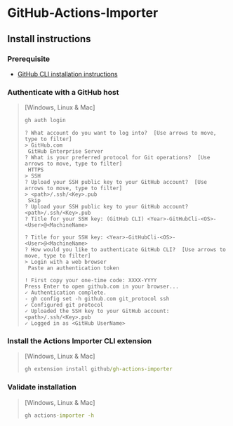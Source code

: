 # GitHub-Actions-Importer

## Install instructions

### Prerequisite
- [GitHub CLI installation instructions](https://github.com/cli/cli#installation)

### Authenticate with a GitHub host
> [Windows, Linux & Mac]
>
>```cmd
> gh auth login
>```
>```
>? What account do you want to log into?  [Use arrows to move, type to filter]
>> GitHub.com
>  GitHub Enterprise Server  
>? What is your preferred protocol for Git operations?  [Use arrows to move, type to filter]
>  HTTPS
>> SSH
>? Upload your SSH public key to your GitHub account?  [Use arrows to move, type to filter]  
>> <path>/.ssh/<Key>.pub
>  Skip
>? Upload your SSH public key to your GitHub account? <path>/.ssh/<Key>.pub
>? Title for your SSH key: (GitHub CLI) <Year>-GitHubCli-<OS>-<User>@<MachineName>
>
>? Title for your SSH key: <Year>-GitHubCli-<OS>-<User>@<MachineName>
>? How would you like to authenticate GitHub CLI?  [Use arrows to move, type to filter]
>> Login with a web browser
>  Paste an authentication token
>
>! First copy your one-time code: XXXX-YYYY
>Press Enter to open github.com in your browser... 
>✓ Authentication complete.
>- gh config set -h github.com git_protocol ssh
>✓ Configured git protocol
>✓ Uploaded the SSH key to your GitHub account: <path>/.ssh/<Key>.pub
>✓ Logged in as <GitHub UserName>
>```

### Install the Actions Importer CLI extension
> [Windows, Linux & Mac]
>
>```cmd
> gh extension install github/gh-actions-importer
>```

### Validate installation
> [Windows, Linux & Mac]
>
>```cmd
> gh actions-importer -h
>```
